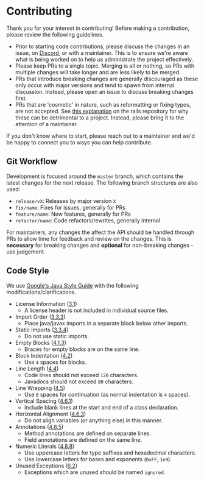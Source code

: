 # Contributing

Thank you for your interest in contributing! Before making a contribution,
please review the following guidelines.

 - Prior to starting code contributions, please discuss the changes in an issue,
   on [Discord](https://discord.gg/xdVZzSN), or with a maintainer. This is to
   ensure we're aware what is being worked on to help us administrate the
   project effectively.
 - Please keep PRs to a single topic. Merging is all or nothing, so PRs with
   multiple changes will take longer and are less likely to be merged.
 - PRs that introduce breaking changes are generally discouraged as these only
   occur with major versions and tend to spawn from internal discussion.
   Instead, please open an issue to discuss breaking changes first.
 - PRs that are 'cosmetic' in nature, such as reformatting or fixing typos, are
   not accepted. See [this explanation](https://github.com/rails/rails/pull/13771#issuecomment-32746700)
   on the rails repository for why these can be detrimental to a project.
   Instead, please bring it to the attention of a maintainer.

If you don't know where to start, please reach out to a maintainer and we'd be
happy to connect you to ways you can help contribute.

## Git Workflow

Development is focused around the `master` branch, which contains the latest
changes for the next release. The following branch structures are also used:

 - `release/vX`: Releases by major version `X`
 - `fix/name`: Fixes for issues, generally for PRs
 - `feature/name`: New features, generally for PRs
 - `refactor/name`: Code refactors/rewrites, generally internal

For maintainers, any changes the affect the API should be handled through PRs to
allow time for feedback and review on the changes. This is **necessary** for
breaking changes and **optional** for non-breaking changes - use judgement.

## Code Style

We use [Google's Java Style Guide](https://google.github.io/styleguide/javaguide.html)
with the following modifications/clarifications.

 - License Information ([3.1](https://google.github.io/styleguide/javaguide.html#s3.1-copyright-statement))
    - A license header is not included in individual source files.
 - Import Order ([3.3.3](https://google.github.io/styleguide/javaguide.html#s3.3.3-import-ordering-and-spacing))
    - Place java/javax imports in a separate block below other imports.
 - Static Imports ([3.3.4](https://google.github.io/styleguide/javaguide.html#s3.3.4-import-class-not-static))
    - Do not use static imports.
 - Empty Blocks ([4.1.3](https://google.github.io/styleguide/javaguide.html#s4.1.3-braces-empty-blocks))
    - Braces for empty blocks are on the same line.
 - Block Indentation ([4.2](https://google.github.io/styleguide/javaguide.html#s4.2-block-indentation))
    - Use `4` spaces for blocks.
 - Line Length ([4.4](https://google.github.io/styleguide/javaguide.html#s4.4-column-limit))
    - Code lines should not exceed `120` characters.
    - Javadocs should not exceed `80` characters.
 - Line Wrapping ([4.5](https://google.github.io/styleguide/javaguide.html#s4.5-line-wrapping))
    - Use `8` spaces for continuation (as normal indentation is `4` spaces).
 - Vertical Spacing ([4.6.1](https://google.github.io/styleguide/javaguide.html#s4.6.1-vertical-whitespace))
    - Include blank lines at the start and end of a class declaration.
 - Horizontal Alignment ([4.6.3](https://google.github.io/styleguide/javaguide.html#s4.6.3-horizontal-alignment))
    - Do not align variables (or anything else) in this manner.
 - Annotations ([4.8.5](https://google.github.io/styleguide/javaguide.html#s4.8.5-annotations))
    - Method annotations are defined on separate lines.
    - Field annotations are defined on the same line.
 - Numeric Literals ([4.8.8](https://google.github.io/styleguide/javaguide.html#s4.8.8-numeric-literals))
    - Use uppercase letters for type suffixes and hexadecimal characters.
    - Use lowercase letters for bases and exponents (`0xFF`, `1e9`).
 - Unused Exceptions ([6.2](https://google.github.io/styleguide/javaguide.html#s6.2-caught-exceptions))
    - Exceptions which are unused should be named `ignored`.
